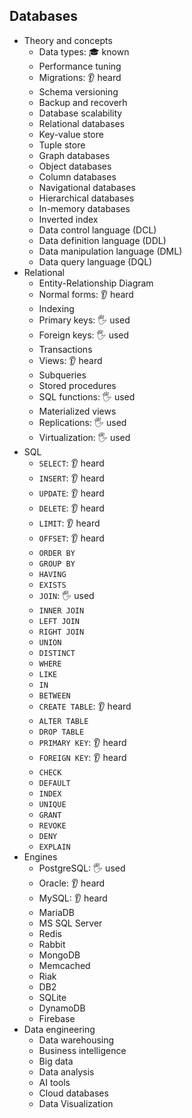 ## Databases

- Theory and concepts
  - Data types: 🎓 known
  - Performance tuning
  - Migrations: 👂 heard
  - Schema versioning
  - Backup and recoverh
  - Database scalability
  - Relational databases
  - Key-value store
  - Tuple store
  - Graph databases
  - Object databases
  - Column databases
  - Navigational databases
  - Hierarchical databases
  - In-memory databases
  - Inverted index
  - Data control language (DCL)
  - Data definition language (DDL)
  - Data manipulation language (DML)
  - Data query language (DQL)
- Relational
  - Entity-Relationship Diagram
  - Normal forms: 👂 heard
  - Indexing
  - Primary keys: 🖐️ used
  - Foreign keys: 🖐️ used
  - Transactions
  - Views: 👂 heard
  - Subqueries
  - Stored procedures
  - SQL functions: 🖐️ used
  - Materialized views
  - Replications: 🖐️ used
  - Virtualization: 🖐️ used
- SQL
  - `SELECT`: 👂 heard
  - `INSERT`: 👂 heard
  - `UPDATE`: 👂 heard
  - `DELETE`: 👂 heard
  - `LIMIT`: 👂 heard
  - `OFFSET`: 👂 heard
  - `ORDER BY`
  - `GROUP BY`
  - `HAVING`
  - `EXISTS`
  - `JOIN`: 🖐️ used
  - `INNER JOIN`
  - `LEFT JOIN`
  - `RIGHT JOIN`
  - `UNION`
  - `DISTINCT`
  - `WHERE`
  - `LIKE`
  - `IN`
  - `BETWEEN`
  - `CREATE TABLE`: 👂 heard
  - `ALTER TABLE`
  - `DROP TABLE`
  - `PRIMARY KEY`: 👂 heard
  - `FOREIGN KEY`: 👂 heard
  - `CHECK`
  - `DEFAULT`
  - `INDEX`
  - `UNIQUE`
  - `GRANT`
  - `REVOKE`
  - `DENY`
  - `EXPLAIN`
- Engines
  - PostgreSQL: 🖐️ used
  - Oracle: 👂 heard
  - MySQL: 👂 heard
  - MariaDB
  - MS SQL Server
  - Redis
  - Rabbit
  - MongoDB
  - Memcached
  - Riak
  - DB2
  - SQLite
  - DynamoDB
  - Firebase
- Data engineering
  - Data warehousing
  - Business intelligence
  - Big data
  - Data analysis
  - AI tools
  - Cloud databases
  - Data Visualization
